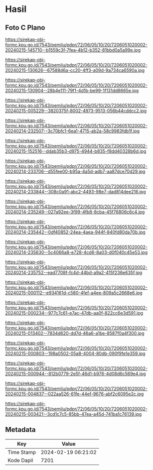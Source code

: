 # Hasil

## Foto C Plano

https://sirekap-obj-formc.kpu.go.id/7543/pemilu/pdpr/72/06/05/10/20/7206051020002-20240215-145710--b1559c3f-7fea-4b12-b352-81bbd0a5a99e.jpg

https://sirekap-obj-formc.kpu.go.id/7543/pemilu/pdpr/72/06/05/10/20/7206051020002-20240215-130626--67588d6a-cc20-4ff3-a09d-9a734ca6590a.jpg

https://sirekap-obj-formc.kpu.go.id/7543/pemilu/pdpr/72/06/05/10/20/7206051020002-20240215-130904--28b4e111-79f1-4d1b-be99-1f131dd8665e.jpg

https://sirekap-obj-formc.kpu.go.id/7543/pemilu/pdpr/72/06/05/10/20/7206051020002-20240215-005229--3820375f-8002-4973-9513-056b44cddcc2.jpg

https://sirekap-obj-formc.kpu.go.id/7543/pemilu/pdpr/72/06/05/10/20/7206051020002-20240214-232507--3c70bfc1-6ea1-4715-ab2a-58c9983fdb1f.jpg

https://sirekap-obj-formc.kpu.go.id/7543/pemilu/pdpr/72/06/05/10/20/7206051020002-20240215-152516--ddab35b3-d975-4944-b835-f8dd40328b6d.jpg

https://sirekap-obj-formc.kpu.go.id/7543/pemilu/pdpr/72/06/05/10/20/7206051020002-20240214-233706--d55fee00-b95a-4a5d-adb7-aa87dce70d29.jpg

https://sirekap-obj-formc.kpu.go.id/7543/pemilu/pdpr/72/06/05/10/20/7206051020002-20240214-233844--308c0a91-abc2-4493-98e7-dad814dee216.jpg

https://sirekap-obj-formc.kpu.go.id/7543/pemilu/pdpr/72/06/05/10/20/7206051020002-20240214-235249--027a92ee-3f99-4fb8-8cba-45f76806c6c4.jpg

https://sirekap-obj-formc.kpu.go.id/7543/pemilu/pdpr/72/06/05/10/20/7206051020002-20240214-235442--0df40852-24ea-4aea-944f-840fd80da70b.jpg

https://sirekap-obj-formc.kpu.go.id/7543/pemilu/pdpr/72/06/05/10/20/7206051020002-20240214-235630--5c4066a8-e728-4cd6-8a03-d0f040c45e53.jpg

https://sirekap-obj-formc.kpu.go.id/7543/pemilu/pdpr/72/06/05/10/20/7206051020002-20240214-235752--ead7708f-fc4d-44bd-a9a2-415f236e635f.jpg

https://sirekap-obj-formc.kpu.go.id/7543/pemilu/pdpr/72/06/05/10/20/7206051020002-20240215-000112--e934161d-c580-4fef-a4ee-809a5c2668e6.jpg

https://sirekap-obj-formc.kpu.go.id/7543/pemilu/pdpr/72/06/05/10/20/7206051020002-20240215-000234--977c7c61-e7ac-47db-aa0f-822cc6e3d591.jpg

https://sirekap-obj-formc.kpu.go.id/7543/pemilu/pdpr/72/06/05/10/20/7206051020002-20240215-013402--7834d620-dd7d-46a6-a1be-8587f0a4f300.jpg

https://sirekap-obj-formc.kpu.go.id/7543/pemilu/pdpr/72/06/05/10/20/7206051020002-20240215-000803--198a0502-05a8-4004-80db-090f9fe1e359.jpg

https://sirekap-obj-formc.kpu.go.id/7543/pemilu/pdpr/72/06/05/10/20/7206051020002-20240215-000944--812b0779-2e5f-46d1-b976-4d08d6c569e4.jpg

https://sirekap-obj-formc.kpu.go.id/7543/pemilu/pdpr/72/06/05/10/20/7206051020002-20240215-004837--022aa526-61fe-44ef-9676-abf2c6095e2c.jpg

https://sirekap-obj-formc.kpu.go.id/7543/pemilu/pdpr/72/06/05/10/20/7206051020002-20240215-003421--3cd1c7c5-85bb-47ea-a45d-741ba1c76139.jpg


## Metadata

| Key        | Value               |
| ---------- | ------------------- |
| Time Stamp | 2024-02-19 06:21:02 |
| Kode Dapil | 7201                |



